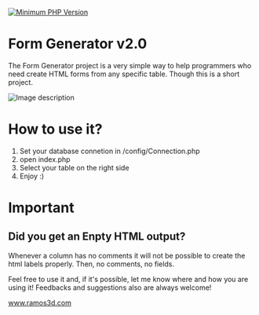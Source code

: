 [![Minimum PHP Version](https://img.shields.io/badge/php-%3E%3D%205.6-8892BF.svg?style=flat-circle)](https://php.net/)

# Form Generator v2.0

The Form Generator project is a very simple way to help programmers who need create HTML forms from any specific table. Though this is a short project.



![Image description](https://ramos3d.com/img/formGenerator.png)



# How to use it?
 1. Set your database connetion in /config/Connection.php
 2. open index.php
 3. Select your table on the right side
 4. Enjoy :)


# Important
## Did you get an Enpty HTML output?
Whenever a column has no comments it will not be possible to create the html labels properly. 
Then, no comments, no fields.

Feel free to use it and, if it's possible, let me know where and how you are using it!
Feedbacks and suggestions also are always welcome!

www.ramos3d.com

